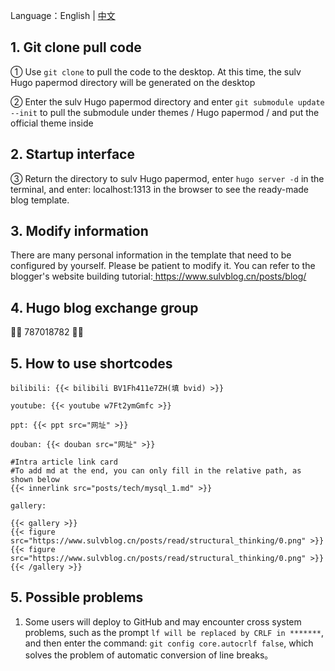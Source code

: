 Language：English | [中文](https://github.com/xyming108/sulv-hugo-papermod)

## 1. Git clone pull code

① Use `git clone` to pull the code to the desktop. At this time, the sulv Hugo papermod directory will be generated on the desktop

② Enter the sulv Hugo papermod directory and enter `git submodule update --init` to pull the submodule under themes / Hugo papermod / and put the official theme inside

## 2. Startup interface

③ Return the directory to sulv Hugo papermod, enter `hugo server -d` in the terminal, and enter: localhost:1313 in the browser to see the ready-made blog template.

## 3. Modify information

There are many personal information in the template that need to be configured by yourself. Please be patient to modify it. You can refer to the blogger's website building tutorial:[ https://www.sulvblog.cn/posts/blog/ ](https://www.sulvblog.cn/posts/blog/)

## 4. Hugo blog exchange group

🎉🎉 787018782 🎉🎉

## 5. How to use shortcodes

`bilibili: {{< bilibili BV1Fh411e7ZH(填 bvid) >}}`

`youtube: {{< youtube w7Ft2ymGmfc >}}`

`ppt: {{< ppt src="网址" >}}`

`douban: {{< douban src="网址" >}}`

```
#Intra article link card
#To add md at the end, you can only fill in the relative path, as shown below
{{< innerlink src="posts/tech/mysql_1.md" >}}
```

```
gallery:

{{< gallery >}}
{{< figure src="https://www.sulvblog.cn/posts/read/structural_thinking/0.png" >}}
{{< figure src="https://www.sulvblog.cn/posts/read/structural_thinking/0.png" >}}
{{< /gallery >}}
```

## 5. Possible problems

1. Some users will deploy to GitHub and may encounter cross system problems, such as the prompt `lf will be replaced by CRLF in *******`, and then enter the command: `git config core.autocrlf false`, which solves the problem of automatic conversion of line breaks。
